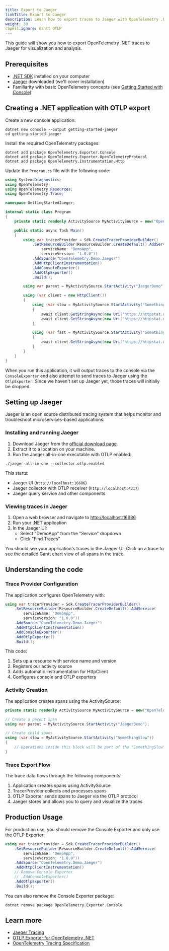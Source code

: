 ```yaml
---
title: Export to Jaeger
linkTitle: Export to Jaeger
description: Learn how to export traces to Jaeger with OpenTelemetry .NET
weight: 30
cSpell:ignore: Gantt OTLP
---
```


This guide will show you how to export OpenTelemetry .NET traces to Jaeger for
visualization and analysis.

## Prerequisites

- [.NET SDK](https://dotnet.microsoft.com/download) installed on your computer
- [Jaeger](https://www.jaegertracing.io/download/) downloaded (we'll cover
  installation)
- Familiarity with basic OpenTelemetry concepts (see
  [Getting Started with Console](/docs/languages/dotnet/traces/getting-started-console/))

## Creating a .NET application with OTLP export

Create a new console application:

```shell
dotnet new console --output getting-started-jaeger
cd getting-started-jaeger
```

Install the required OpenTelemetry packages:

```shell
dotnet add package OpenTelemetry.Exporter.Console
dotnet add package OpenTelemetry.Exporter.OpenTelemetryProtocol
dotnet add package OpenTelemetry.Instrumentation.Http
```

Update the `Program.cs` file with the following code:

```csharp
using System.Diagnostics;
using OpenTelemetry;
using OpenTelemetry.Resources;
using OpenTelemetry.Trace;

namespace GettingStartedJaeger;

internal static class Program
{
    private static readonly ActivitySource MyActivitySource = new("OpenTelemetry.Demo.Jaeger");

    public static async Task Main()
    {
        using var tracerProvider = Sdk.CreateTracerProviderBuilder()
            .SetResourceBuilder(ResourceBuilder.CreateDefault().AddService(
                serviceName: "DemoApp",
                serviceVersion: "1.0.0"))
            .AddSource("OpenTelemetry.Demo.Jaeger")
            .AddHttpClientInstrumentation()
            .AddConsoleExporter()
            .AddOtlpExporter()
            .Build();

        using var parent = MyActivitySource.StartActivity("JaegerDemo");

        using (var client = new HttpClient())
        {
            using (var slow = MyActivitySource.StartActivity("SomethingSlow"))
            {
                await client.GetStringAsync(new Uri("https://httpstat.us/200?sleep=1000")).ConfigureAwait(false);
                await client.GetStringAsync(new Uri("https://httpstat.us/200?sleep=1000")).ConfigureAwait(false);
            }

            using (var fast = MyActivitySource.StartActivity("SomethingFast"))
            {
                await client.GetStringAsync(new Uri("https://httpstat.us/301")).ConfigureAwait(false);
            }
        }
    }
}
```

When you run this application, it will output traces to the console via the
`ConsoleExporter` and also attempt to send traces to Jaeger using the
`OtlpExporter`. Since we haven't set up Jaeger yet, those traces will initially
be dropped.

## Setting up Jaeger

Jaeger is an open source distributed tracing system that helps monitor and
troubleshoot microservices-based applications.

### Installing and running Jaeger

1. Download Jaeger from the
   [official download page](https://www.jaegertracing.io/download/).
2. Extract it to a location on your machine.
3. Run the Jaeger all-in-one executable with OTLP enabled:

````shell
./jaeger-all-in-one --collector.otlp.enabled
````

This starts:

- Jaeger UI (`http://localhost:16686`)
- Jaeger collector with OTLP receiver (`http://localhost:4317`)
- Jaeger query service and other components

### Viewing traces in Jaeger

1. Open a web browser and navigate to
   [http://localhost:16686](http://localhost:16686)
2. Run your .NET application
3. In the Jaeger UI:
   - Select "DemoApp" from the "Service" dropdown
   - Click "Find Traces"

You should see your application's traces in the Jaeger UI. Click on a trace to
see the detailed Gantt chart view of all spans in the trace.

## Understanding the code

### Trace Provider Configuration

The application configures OpenTelemetry with:

```csharp
using var tracerProvider = Sdk.CreateTracerProviderBuilder()
    .SetResourceBuilder(ResourceBuilder.CreateDefault().AddService(
        serviceName: "DemoApp",
        serviceVersion: "1.0.0"))
    .AddSource("OpenTelemetry.Demo.Jaeger")
    .AddHttpClientInstrumentation()
    .AddConsoleExporter()
    .AddOtlpExporter()
    .Build();
```

This code:

1. Sets up a resource with service name and version
2. Registers our activity source
3. Adds automatic instrumentation for HttpClient
4. Configures console and OTLP exporters

### Activity Creation

The application creates spans using the ActivitySource:

```csharp
private static readonly ActivitySource MyActivitySource = new("OpenTelemetry.Demo.Jaeger");

// Create a parent span
using var parent = MyActivitySource.StartActivity("JaegerDemo");

// Create child spans
using (var slow = MyActivitySource.StartActivity("SomethingSlow"))
{
    // Operations inside this block will be part of the "SomethingSlow" span
}
```

### Trace Export Flow

The trace data flows through the following components:

1. Application creates spans using ActivitySource
2. TracerProvider collects and processes spans
3. OTLP Exporter sends spans to Jaeger via the OTLP protocol
4. Jaeger stores and allows you to query and visualize the traces

## Production Usage

For production use, you should remove the Console Exporter and only use the OTLP
Exporter:

```csharp
using var tracerProvider = Sdk.CreateTracerProviderBuilder()
    .SetResourceBuilder(ResourceBuilder.CreateDefault().AddService(
        serviceName: "DemoApp",
        serviceVersion: "1.0.0"))
    .AddSource("OpenTelemetry.Demo.Jaeger")
    .AddHttpClientInstrumentation()
    // Remove Console Exporter
    // .AddConsoleExporter()
    .AddOtlpExporter()
    .Build();
```

You can also remove the Console Exporter package:

```shell
dotnet remove package OpenTelemetry.Exporter.Console
```

## Learn more

- [Jaeger Tracing](https://www.jaegertracing.io/)
- [OTLP Exporter for OpenTelemetry .NET](https://github.com/open-telemetry/opentelemetry-dotnet/tree/main/src/OpenTelemetry.Exporter.OpenTelemetryProtocol)
- [OpenTelemetry Tracing Specification](/docs/specs/otel/trace/api/)
